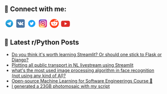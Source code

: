 ## 🔎 Connect with me:
[<img src="https://github.com/bullbesh/bullbesh/blob/main/images/Telegram.png" width="32" height="32" />](https://t.me/bullbesh)
[<img src="https://github.com/bullbesh/bullbesh/blob/main/images/VK.png" width="32" height="32" />](https://vk.com/bullbesh)
[<img src="https://github.com/bullbesh/bullbesh/blob/main/images/Twitter.png" width="32" height="32" />](https://twitter.com/bullbesh1)
[<img src="https://github.com/bullbesh/bullbesh/blob/main/images/Instagram.png" width="32" height="32" />](https://www.instagram.com/bullbesh)
[<img src="https://github.com/bullbesh/bullbesh/blob/main/images/Reddit.png" width="32" height="32" />](https://www.reddit.com/user/bullbesh)
[<img src="https://github.com/bullbesh/bullbesh/blob/main/images/YouTube.png" width="32" height="32" />](https://www.youtube.com/channel/UCtfjRs6uzgq5mfm8S06WTcg)

## 📕 Latest r/Python Posts
<!-- BLOG-POST-LIST:START -->
- [Do you think it&#39;s worth learning Streamlit? Or should one stick to Flask or Django?](https://www.reddit.com/r/Python/comments/ynzbre/do_you_think_its_worth_learning_streamlit_or/)
- [Plotting all public transport in NL livestream using Streamlit](https://www.reddit.com/r/Python/comments/ynxvpm/plotting_all_public_transport_in_nl_livestream/)
- [what&#39;s the most used image processing algorithm in face recognition &lpar;not using any kind of AI&rpar;?](https://www.reddit.com/r/Python/comments/ynwths/whats_the_most_used_image_processing_algorithm_in/)
- [Open-source Machine Learning for Software Engineerings Course 🚀](https://www.reddit.com/r/Python/comments/ynwh2v/opensource_machine_learning_for_software/)
- [I generated a 23GB photomosaic with my script](https://www.reddit.com/r/Python/comments/ynt9zq/i_generated_a_23gb_photomosaic_with_my_script/)
<!-- BLOG-POST-LIST:END -->
